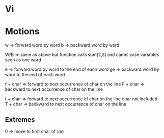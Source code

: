 # Vi

# Motions
w => forward word by word
b => backward word by word

W/B => same as above but function calls sum(2,3) and camel case variables seen as one word

e => forward word by word to the end of each word
ge => backward word by word to the end of each word

f + char => forward to next occurrence of char on the line
F + char => backward to next occurrence of char on the line

t + char => forward to next occurrence of char on the line char not included
T + char => backward to next occurrence of char on the line

## Extremes
0 => move to first char of line

